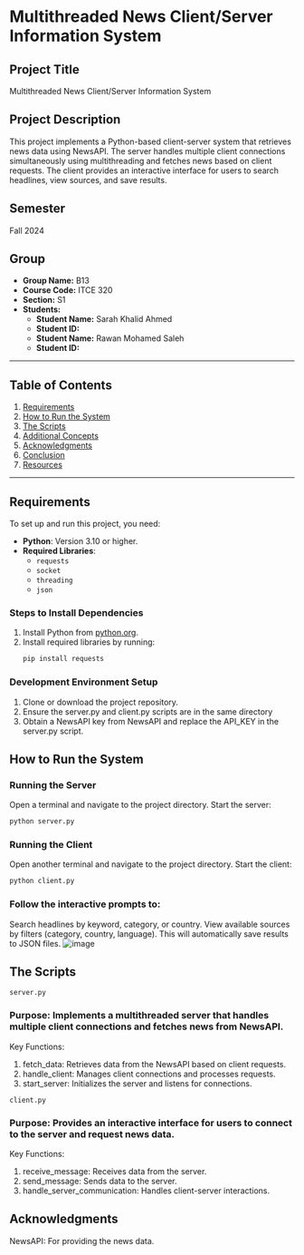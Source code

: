 # Multithreaded News Client/Server Information System

## Project Title
Multithreaded News Client/Server Information System

## Project Description
This project implements a Python-based client-server system that retrieves news data using NewsAPI. The server handles multiple client connections simultaneously using multithreading and fetches news based on client requests. The client provides an interactive interface for users to search headlines, view sources, and save results.

## Semester
Fall 2024

## Group
- **Group Name:** B13
- **Course Code:** ITCE 320
- **Section:** S1
- **Students:**
  - **Student Name:** Sarah Khalid Ahmed
  - **Student ID:** 
  - **Student Name:** Rawan Mohamed Saleh
  - **Student ID:** 

---

## Table of Contents
1. [Requirements](#requirements)
2. [How to Run the System](#how-to-run-the-system)
3. [The Scripts](#the-scripts)
4. [Additional Concepts](#additional-concepts)
5. [Acknowledgments](#acknowledgments)
6. [Conclusion](#conclusion)
7. [Resources](#resources-optional)

---

## Requirements
To set up and run this project, you need:
- **Python**: Version 3.10 or higher.
- **Required Libraries**:
  - `requests`
  - `socket`
  - `threading`
  - `json`

### Steps to Install Dependencies
1. Install Python from [python.org](https://www.python.org/).
2. Install required libraries by running:
   ```bash
   pip install requests

### Development Environment Setup
1. Clone or download the project repository.
2. Ensure the server.py and client.py scripts are in the same directory
3. Obtain a NewsAPI key from NewsAPI and replace the API_KEY in the server.py script.


## How to Run the System
### Running the Server
Open a terminal and navigate to the project directory.
Start the server:
``` bash
python server.py
```
### Running the Client
Open another terminal and navigate to the project directory.
Start the client:
``` bash
python client.py
```
### Follow the interactive prompts to:
Search headlines by keyword, category, or country.
View available sources by filters (category, country, language).
This will automatically save results to JSON files.
![image](https://github.com/user-attachments/assets/7f09d189-7cc3-4692-a7df-05cab1e2ad52)


## The Scripts
`server.py`
### Purpose: Implements a multithreaded server that handles multiple client connections and fetches news from NewsAPI.
Key Functions:
1. fetch_data: Retrieves data from the NewsAPI based on client requests.
2. handle_client: Manages client connections and processes requests.
3. start_server: Initializes the server and listens for connections.

`client.py`
### Purpose: Provides an interactive interface for users to connect to the server and request news data.
Key Functions:
1. receive_message: Receives data from the server.
2. send_message: Sends data to the server.
3. handle_server_communication: Handles client-server interactions.

## Acknowledgments
NewsAPI: For providing the news data.
